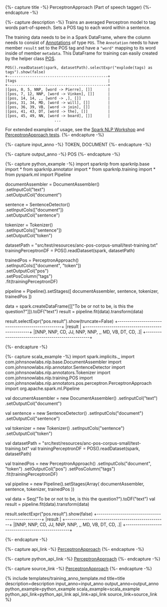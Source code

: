 {%- capture title -%}
PerceptronApproach (Part of speech tagger)
{%- endcapture -%}

{%- capture description -%}
Trains an averaged Perceptron model to tag words part-of-speech.
Sets a POS tag to each word within a sentence.

The training data needs to be in a Spark DataFrame, where the column needs to consist of
[Annotations](/api/com/johnsnowlabs/nlp/Annotation) of type `POS`. The `Annotation` needs to have member `result`
set to the POS tag and have a `"word"` mapping to its word inside of member `metadata`.
This DataFrame for training can easily created by the helper class [POS](#pos-dataset).

```
POS().readDataset(spark, datasetPath).selectExpr("explode(tags) as tags").show(false)
+---------------------------------------------+
|tags                                         |
+---------------------------------------------+
|[pos, 0, 5, NNP, [word -> Pierre], []]       |
|[pos, 7, 12, NNP, [word -> Vinken], []]      |
|[pos, 14, 14, ,, [word -> ,], []]            |
|[pos, 31, 34, MD, [word -> will], []]        |
|[pos, 36, 39, VB, [word -> join], []]        |
|[pos, 41, 43, DT, [word -> the], []]         |
|[pos, 45, 49, NN, [word -> board], []]       |
                      ...
```

For extended examples of usage, see the [Spark NLP Workshop](https://github.com/JohnSnowLabs/spark-nlp-workshop/blob/master/jupyter/training/french/Train-Perceptron-French.ipynb)
and [PerceptronApproach tests](https://github.com/JohnSnowLabs/spark-nlp/tree/master/src/test/scala/com/johnsnowlabs/nlp/annotators/pos/perceptron).
{%- endcapture -%}

{%- capture input_anno -%}
TOKEN, DOCUMENT
{%- endcapture -%}

{%- capture output_anno -%}
POS
{%- endcapture -%}

{%- capture python_example -%}
import sparknlp
from sparknlp.base import *
from sparknlp.annotator import *
from sparknlp.training import *
from pyspark.ml import Pipeline

documentAssembler = DocumentAssembler() \
    .setInputCol("text") \
    .setOutputCol("document")

sentence = SentenceDetector() \
    .setInputCols(["document"]) \
    .setOutputCol("sentence")

tokenizer = Tokenizer() \
    .setInputCols(["sentence"]) \
    .setOutputCol("token")

datasetPath = "src/test/resources/anc-pos-corpus-small/test-training.txt"
trainingPerceptronDF = POS().readDataset(spark, datasetPath)

trainedPos = PerceptronApproach() \
    .setInputCols(["document", "token"]) \
    .setOutputCol("pos") \
    .setPosColumn("tags") \
    .fit(trainingPerceptronDF)

pipeline = Pipeline().setStages([
    documentAssembler,
    sentence,
    tokenizer,
    trainedPos
])

data = spark.createDataFrame([["To be or not to be, is this the question?"]]).toDF("text")
result = pipeline.fit(data).transform(data)

result.selectExpr("pos.result").show(truncate=False)
+--------------------------------------------------+
|result                                            |
+--------------------------------------------------+
|[NNP, NNP, CD, JJ, NNP, NNP, ,, MD, VB, DT, CD, .]|
+--------------------------------------------------+

{%- endcapture -%}

{%- capture scala_example -%}
import spark.implicits._
import com.johnsnowlabs.nlp.base.DocumentAssembler
import com.johnsnowlabs.nlp.annotator.SentenceDetector
import com.johnsnowlabs.nlp.annotators.Tokenizer
import com.johnsnowlabs.nlp.training.POS
import com.johnsnowlabs.nlp.annotators.pos.perceptron.PerceptronApproach
import org.apache.spark.ml.Pipeline

val documentAssembler = new DocumentAssembler()
  .setInputCol("text")
  .setOutputCol("document")

val sentence = new SentenceDetector()
  .setInputCols("document")
  .setOutputCol("sentence")

val tokenizer = new Tokenizer()
  .setInputCols("sentence")
  .setOutputCol("token")

val datasetPath = "src/test/resources/anc-pos-corpus-small/test-training.txt"
val trainingPerceptronDF = POS().readDataset(spark, datasetPath)

val trainedPos = new PerceptronApproach()
  .setInputCols("document", "token")
  .setOutputCol("pos")
  .setPosColumn("tags")
  .fit(trainingPerceptronDF)

val pipeline = new Pipeline().setStages(Array(
  documentAssembler,
  sentence,
  tokenizer,
  trainedPos
))

val data = Seq("To be or not to be, is this the question?").toDF("text")
val result = pipeline.fit(data).transform(data)

result.selectExpr("pos.result").show(false)
+--------------------------------------------------+
|result                                            |
+--------------------------------------------------+
|[NNP, NNP, CD, JJ, NNP, NNP, ,, MD, VB, DT, CD, .]|
+--------------------------------------------------+

{%- endcapture -%}

{%- capture api_link -%}
[PerceptronApproach](/api/com/johnsnowlabs/nlp/annotators/pos/perceptron/PerceptronApproach)
{%- endcapture -%}

{%- capture python_api_link -%}
[PerceptronApproach](/api/python/reference/autosummary/sparknlp/annotator/pos/perceptron/index.html#sparknlp.annotator.pos.perceptron.PerceptronApproach)
{%- endcapture -%}

{%- capture source_link -%}
[PerceptronApproach](https://github.com/JohnSnowLabs/spark-nlp/tree/master/src/main/scala/com/johnsnowlabs/nlp/annotators/pos/perceptron/PerceptronApproach.scala)
{%- endcapture -%}


{% include templates/training_anno_template.md
title=title
description=description
input_anno=input_anno
output_anno=output_anno
python_example=python_example
scala_example=scala_example
python_api_link=python_api_link
api_link=api_link
source_link=source_link
%}

